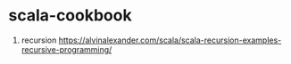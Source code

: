 # scala-cookbook

1. recursion
https://alvinalexander.com/scala/scala-recursion-examples-recursive-programming/
